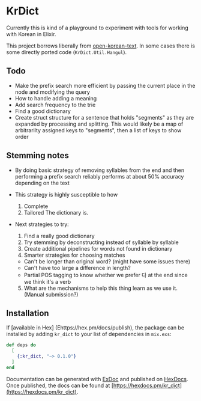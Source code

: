 # KrDict

Currently this is kind of a playground to experiment with tools for working with Korean in Elixir.

This project borrows liberally from [open-korean-text](https://github.com/open-korean-text/open-korean-text). In some cases there is some directly ported code (`KrDict.Util.Hangul`).

## Todo
* Make the prefix search more efficient by passing the current place in the node and modifying the query
* How to handle adding a meaning
* Add search frequency to the trie
* Find a good dictionary
* Create struct structure for a sentence that holds "segments" as they are expanded by processing and splitting.  This would likely be a map of arbitrarilty assigned keys to "segments", then a list of keys to show order


## Stemming notes
* By doing basic strategy of removing syllables from the end and then performing a prefix search reliably performs at about 50% accuracy depending on the text
* This strategy is highly susceptible to how
  1. Complete
  2. Tailored
  The dictionary is.

* Next strategies to try:
  1. Find a really good dictionary
  2. Try stemming by deconstructing instead of syllable by syllable
  3. Create additional pipelines for words not found in dictionary
  4. Smarter strategies for choosing matches
    * Can't be longer than original word? (might have some issues there)
    * Can't have too large a difference in length?
    * Partial POS tagging to know whether we prefer 다 at the end since we think it's a verb
  5. What are the mechanisms to help this thing learn as we use it. (Manual submission?)


## Installation

If [available in Hex] (Ehttps://hex.pm/docs/publish), the package can be installed
by adding `kr_dict` to your list of dependencies in `mix.exs`:

```elixir
def deps do
  [
    {:kr_dict, "~> 0.1.0"}
  ]
end
```

Documentation can be generated with [ExDoc](https://github.com/elixir-lang/ex_doc)
and published on [HexDocs](https://hexdocs.pm). Once published, the docs can
be found at [https://hexdocs.pm/kr_dict](https://hexdocs.pm/kr_dict).

